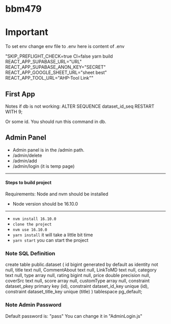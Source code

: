 # bbm479

# Important
To set env change env file to .env
here is content of .env

"SKIP_PREFLIGHT_CHECK=true
CI=false yarn build
REACT_APP_SUPABASE_URL="URL"
REACT_APP_SUPABASE_ANON_KEY="SECRET"
REACT_APP_GOOGLE_SHEET_URL="sheet best"
REACT_APP_TOOL_URL="AHP-Tool Link""


## First App
Notes if db is not working:
ALTER SEQUENCE dataset_id_seq RESTART WITH 9;

Or some id. You should run this command in db.

## Admin Panel
- Admin panel is in the /admin path.
- /admin/delete
- /admin/add
- /admin/login (it is temp page)

------------
#### Steps to  build project 
Requirements:
Node and nvm should be installed
- Node version should be 16.10.0
---------------------------------
- `nvm install 16.10.0`
- `clone the project`
- `nvm use 16.10.0`
- `yarn install` it will take a little bit time
- `yarn start` you can start the project

### Note SQL Definition

create table
  public.dataset (
    id bigint generated by default as identity not null,
    title text null,
    CommentAbout text null,
    LinkToMD text null,
    category text null,
    type array null,
    rating bigint null,
    price double precision null,
    coverSrc text null,
    score array null,
    customType array null,
    constraint dataset_pkey primary key (id),
    constraint dataset_id_key unique (id),
    constraint dataset_title_key unique (title)
  ) tablespace pg_default;

### Note Admin Password 
Default password is: "pass"
You can change it in "AdminLogin.js"
